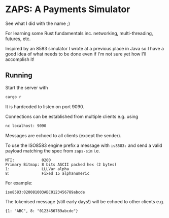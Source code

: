 # ZAPS: A Payments Simulator

See what I did with the name ;)

For learning some Rust fundamentals inc. networking, multi-threading, futures, etc.

Inspired by an 8583 simulator I wrote at a previous place in Java so I have a good idea of what needs to be done even if I'm
not sure yet how I'll accomplish it!

## Running

Start the server with
```bash
cargo r
```

It is hardcoded to listen on port 9090.

Connections can be established from multiple clients e.g. using
```bash
nc localhost: 9090
```

Messages are echoed to all clients (except the sender).

To use the ISO8583 engine prefix a message with `is8583:` and send a valid payload matching the spec from `zaps-sim` i.e.
```
MTI:            0200
Primary Bitmap: 8 bits ASCII packed hex (2 bytes)
1:              LLLVar alpha
8:              Fixed 15 alphanumeric
```

For example:
```
iso8583:020081003ABC0123456789abcde
```

The tokenised message (still early days!) will be echoed to other clients e.g.
```
{1: "ABC", 8: "0123456789abcde"}
```
